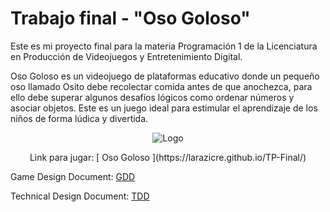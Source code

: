 # Trabajo final - "Oso Goloso"

Este es mi proyecto final para la materia Programación 1 de la Licenciatura en Producción de Videojuegos y Entretenimiento Digital.

Oso Goloso es un videojuego de plataformas educativo donde un pequeño oso llamado Osito debe recolectar comida antes de que anochezca, para ello debe superar algunos desafíos lógicos como ordenar números y asociar objetos. Este es un juego ideal para estimular el aprendizaje de los niños de forma lúdica y divertida.

<p align="center">
  <img src="https://github.com/LaraZicre/TP-Final/assets/128543912/6de6e01f-e65c-474c-ba08-2a725049dea2" alt="Logo">
</p>

<p align="center"> 
Link para jugar: [ Oso Goloso ](https://larazicre.github.io/TP-Final/)

Game Design Document: [ GDD ](https://docs.google.com/document/d/14l_sw9taphY00dJPxvOXCD3u2XSZV5fZZCQ3XHKHxLU/edit?usp=sharing)

Technical Design Document: [ TDD ](https://docs.google.com/document/d/1V90qEYg5jOSrjxntbU8FDhGZAJWWhdVCFW6U7d9TA1U/edit?usp=sharing)
</p>
